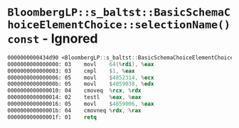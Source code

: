 # `BloombergLP::s_baltst::BasicSchemaChoiceElementChoice::selectionName() const` - Ignored

```nasm
0000000000434d90 <BloombergLP::s_baltst::BasicSchemaChoiceElementChoice::selectionName() const>:
0000000000000000: 03	movl	64(%rdi), %eax
0000000000000003: 03	cmpl	$1, %eax
0000000000000006: 05	movl	$4852314, %ecx
000000000000000b: 05	movl	$4859038, %edx
0000000000000010: 04	cmoveq	%rcx, %rdx
0000000000000014: 02	testl	%eax, %eax
0000000000000016: 05	movl	$4859006, %eax
000000000000001b: 04	cmovneq	%rdx, %rax
000000000000001f: 01	retq	
```
